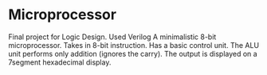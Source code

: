 # Microprocessor
Final project for Logic Design. Used Verilog
A minimalistic 8-bit microprocessor. 
Takes in 8-bit instruction.
Has a basic control unit.
The ALU unit performs only addition (ignores the carry).
The output is displayed on a 7segment hexadecimal display.

